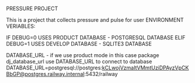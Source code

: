 PRESSURE PROJECT

This is a project that collects pressure and pulse for user
ENVIRONMENT VERIABLES:

IF
DEBUG=0 USES PRODUCT DATABASE - POSTGRESQL DATABASE
ELIF
DEBUG=1 USES DEVELOP DATABASE - SQLITE3 DATABASE

DATABASE_URL - if we use product mode in this case package dj_database_url use DATABASE_URL to connect to database
DATABASE_URL=postgresql://postgres:kCLwojVzmaItVMmtUziDPAyzVpCKBbGP@postgres.railway.internal:5432/railway
